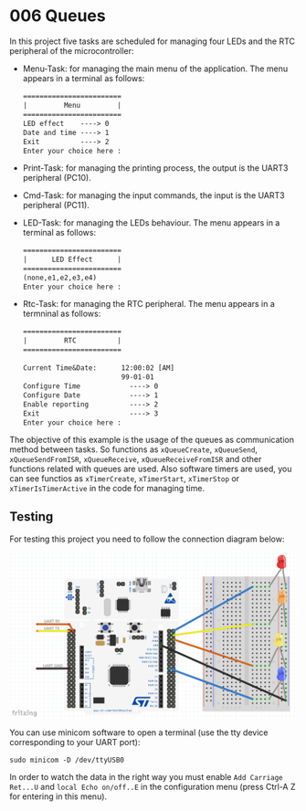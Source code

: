 # 006 Queues

In this project five tasks are scheduled for managing four LEDs and the RTC peripheral of the microcontroller:
- Menu-Task: for managing the main menu of the application. The menu appears in a terminal as follows:

  ```console
  ========================
  |         Menu         |
  ========================
  LED effect    ----> 0
  Date and time ----> 1
  Exit          ----> 2
  Enter your choice here :
  ```
- Print-Task: for managing the printing process, the output is the UART3 peripheral (PC10).
- Cmd-Task: for managing the input commands, the input is the UART3 peripheral (PC11).
- LED-Task: for managing the LEDs behaviour. The menu appears in a terminal as follows:  

  ```console
  ========================
  |      LED Effect      |
  ========================
  (none,e1,e2,e3,e4)
  Enter your choice here :
  ```
- Rtc-Task: for managing the RTC peripheral. The menu appears in a termninal as follows:

  ```console
  ========================
  |         RTC          |
  ========================

  Current Time&Date:      12:00:02 [AM]
                          99-01-01
  Configure Time            ----> 0
  Configure Date            ----> 1
  Enable reporting          ----> 2
  Exit                      ----> 3
  Enter your choice here : 
  ```

The objective of this example is the usage of the queues as communication method between tasks. So functions as ```xQueueCreate```, ```xQueueSend```, ```xQueueSendFromISR```, ```xQueueReceive```, ```xQueueReceiveFromISR``` and other functions related with queues are used. Also software timers are used, you can see functios as ```xTimerCreate```, ```xTimerStart```, ```xTimerStop``` or ```xTimerIsTimerActive``` in the code for managing time.

## Testing

For testing this project you need to follow the connection diagram below:

![Alt text](doc/006Queues_connection.png)

You can use minicom software to open a terminal (use the tty device corresponding to your UART port):
```console
sudo minicom -D /dev/ttyUSB0
```
In order to watch the data in the right way you must enable ```Add Carriage Ret...U``` and ```local Echo on/off..E``` in the configuration menu (press Ctrl-A Z for entering in this menu).
